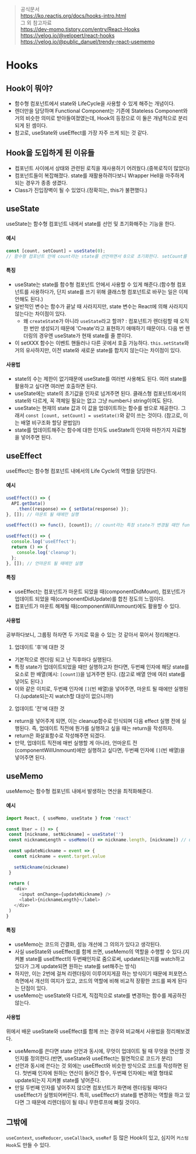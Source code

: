 > 공식문서  
> https://ko.reactjs.org/docs/hooks-intro.html  
> 그 외 참고자료  
> https://dev-momo.tistory.com/entry/React-Hooks  
> https://velog.io/@velopert/react-hooks  
> https://velog.io/@public_danuel/trendy-react-usememo  

# Hooks
## Hook이 뭐야?
- 함수형 컴포넌트에서 state와 LifeCycle을 사용할 수 있게 해주는 개념이다.
- 렌더만을 담당하며 Functional Component는 기존에 Stateless Component와 거의 비슷한 의미로 받아들여졌였는데, Hook의 등장으로 이 둘은 개념적으로 분리되게 된 셈이다.
- 참고로, useState와 useEffect를 가장 자주 쓰게 되는 것 같다.
​
## Hook을 도입하게 된 이유들
- 컴포넌트 사이에서 상태와 관련된 로직을 재사용하기 어려웠다.(중복로직이 많았다)
- 컴포넌트들이 복잡해졌다. state를 재활용하려다보니 Wrapper Hell을 마주하게 되는 경우가 종종 생겼다.
- Class가 진입장벽이 될 수 있었다.(정확히는, this가 불편했다.)
​
## useState
useState는 함수형 컴포넌트 내에서 state를 선언 및 초기화해주는 기능을 한다.
​
#### 예시
```js
const [count, setCount] = useState(0);
// 함수형 컴포넌트 안에 count라는 state를 선언하면서 0으로 초기화한다. setCount를 통해 state를 업데이트할 수 있게 된다. 
```

#### 특징​
- useState는 state를 함수형 컴포넌트 안에서 사용할 수 있게 해준다.(함수형 컴포넌트를 사용하다가, 단지 state를 쓰기 위해 클래스형 컴포넌트로 바꾸는 일은 이제 안해도 된다.)​
- 일반적인 변수는 함수가 끝날 때 사라지지만, state 변수는 React에 의해 사라지지 않는다는 차이점이 있다. 
  * 왜 `createStat`e가 아니라 `useState`라고 할까? : 컴포넌트가 렌더링할 때 오직 한 번만 생성되기 때문에 'Create'라고 표현하기 애매하기 때문이다. 다음 번 렌더링의 경우엔 useState가 현재 state를 줄 뿐이다.
- 이 setXXX 함수는 이벤트 핸들러나 다른 곳에서 호출 가능하다. `this.setState`와 거의 유사하지만, 이전 state와 새로운 state를 합치지 않는다는 차이점이 있다.
​ 
#### 사용법 
- state의 수는 제한이 없기때문에 useState를 여러번 사용해도 된다. 여러 state를 활용하고 싶다면 여러번 호출하면 된다.
- useState에는 state의 초기값을 인자로 넘겨주면 된다. 클래스형 컴포넌트에서의 state와 다르게, 꼭 객체일 필요는 없고 그냥 number나 string이여도 된다.
- useState는 현재의 state 값과 이 값을 업데이트하는 함수를 쌍으로 제공한다. 그래서 `const [count, setCount] = useState()`와 같이 쓰는 것이다. (참고로, 이는 배열 비구조화 할당 문법임!)
- state를 업데이트해주는 함수에 대한 인자도 useState의 인자와 마찬가지 자료형을 넣어주면 된다.
​
## useEffect
useEffect는 함수형 컴포넌트 내에서의 Life Cycle의 역할을 담당한다.
​
#### 예시
```js
useEffect(() => {
  API.getData()
    .then((response) => { setData(response) });
}, []); // 마운트 될 때에만 실행
​
useEffect(() => func(), [count]); // count라는 특정 state가 변경될 때만 func 실행
​
useEffect(() => {
  console.log('useEffect');
  return () => { 
    console.log('cleanup');
  }; 
}, []); // 언마운트 될 때에만 실행
```

#### 특징
- useEffect는 컴포넌트가 마운트 되었을 때(componentDidMount), 컴포넌트가 업데이트 되었을 때(componentDidUpdate)를 합친 정도의 느낌이다.
- 컴포넌트가 마운트 해제될 때(componentWillUnmount)에도 활용할 수 있다.
​
#### 사용법
공부하다보니, 그룹핑 하자면 두 가지로 묶을 수 있는 것 같아서 묶어서 정리해본다. 
​
1. 업데이트 '후'에 대한 것
- 기본적으로 렌더링 되고 난 직후마다 실행된다.
- 특정 state가 업데이트되었을 때만 실행하고자 한다면, 두번째 인자에 해당 state를 요소로 한 배열(예시: `[count]`)을 넘겨주면 된다. (참고로 배열 안에 여러 state를 넣어도 된다.) 
- 이와 같은 이치로, 두번째 인자에 `[]`(빈 배열)을 넣어주면, 마운트 될 때에만 실행된다.(update되는지 watch할 대상이 없으니까!)
​
2. 업데이트 '전'에 대한 것
- return을 넣어주게 되면, 이는 cleanup함수로 인식되며 다음 effect 실행 전에 실행된다. 즉, 업데이트 직전에 뭔가를 실행하고 싶을 때는 return을 작성하자.
- return은 화살표함수로 작성해주면 되겠다.
- 만약, 업데이트 직전에 매번 실행할 게 아니라, 언마운트 전(componentWillUnmount)에만 실행하고 싶다면, 두번째 인자에 `[]`(빈 배열)을 넣어주면 된다.
​
## useMemo
useMemo는 함수형 컴포넌트 내에서 발생하는 연산을 최적화해준다.
​
#### 예시
```js
import React, { useMemo, useState } from 'react'
​
const User = () => {
 const [nickname, setNickname] = useState('')
 const nicknameLength = useMemo(() => nickname.length, [nickname]) // useMemo를 쓰는 부분
​
 const updateNickname = event => {
   const nickname = event.target.value
​
   setNickname(nickname)
 }
​
 return (
   <div>
     <input onChange={updateNickname} />
     <label>{nicknameLength}</label>
   </div>
 )
}
```

#### 특징
- useMemo는 코드의 간결화, 성능 개선에 그 의의가 있다고 생각된다.
- 사실 useState와 useEffect를 함께 쓰면, useMemo의 역할을 수행할 수 있다.(지켜볼 state를 useEffect의 두번째인자로 줌으로써, update되는지를 watch하고 있다가 그게 update되면 원하는 state를 set해주는 방식)
- 하지만, 이는 2번에 걸쳐 리렌더링이 이루어지게끔 하는 방식이기 때문에 퍼포먼스 측면에서 개선의 여지가 있고, 코드의 역할에 비해 비교적 장황한 코드를 짜게 된다는 단점이 있다.
- useMemo는 useState와 다르게, 직접적으로 state를 변경하는 함수를 제공하진 않는다.
​
#### 사용법
위에서 배운 useState와 useEffect를 함께 쓰는 경우와 비교해서 사용법을 정리해보겠다.
- useMemo를 쓴다면 state 선언과 동시에, 무엇이 업데이트 될 때 무엇을 연산할 것인지를 정의한다.(반면, useState와 useEffect는 필연적으로 코드가 분리)
- 선언과 동시에 쓴다는 것 외에는 useEffect와 비슷한 방식으로 코드를 작성하면 된다. 첫번째 인자에 원하는 연산이 들어간 함수, 두번째 인자에는 배열 형태로 update되는지 지켜볼 state를 넣어준다.
- 만일 두번째 인자를 넣어주지 않으면 컴포넌트가 화면에 렌더링될 때마다 useEffect가 실행되어버린다. 특히, useEffect가 state를 변경하는 역할을 하고 있다면 그 때문에 리렌더링이 될 테니 무한루프에 빠질 것이다.
​
## 그밖에
`useContext`, `useReducer`, `useCallback`, `useRef` 등 많은 Hook이 있고, 심지어 `커스텀 Hook`도 만들 수 있다.